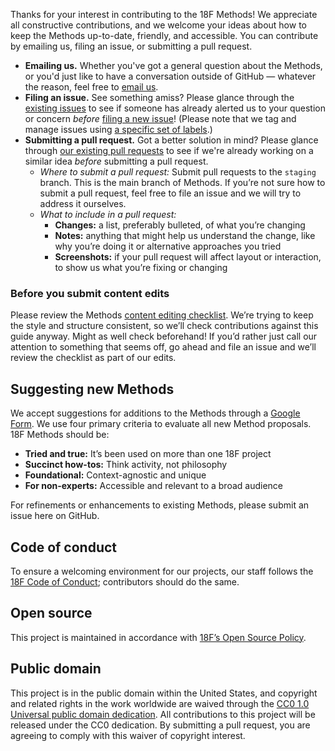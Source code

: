 Thanks for your interest in contributing to the 18F Methods! We appreciate all constructive contributions, and we welcome your ideas about how to keep the Methods up-to-date, friendly, and accessible. You can contribute by emailing us, filing an issue, or submitting a pull request.

- **Emailing us.** Whether you've got a general question about the Methods, or you'd just like to have a conversation outside of GitHub — whatever the reason, feel free to [email us](mailto:18f-research@gsa.gov).
- **Filing an issue.** See something amiss? Please glance through the [existing issues](https://github.com/18f/methods/issues) to see if someone has already alerted us to your question or concern *before* [filing a new issue](https://github.com/18F/methods/issues/new)! (Please note that we tag and manage issues using [a specific set of labels](https://github.com/18F/methods/wiki/labels).)
- **Submitting a pull request.** Got a better solution in mind? Please glance through [our existing pull requests](https://github.com/18f/methods/pulls) to see if we're already working on a similar idea *before* submitting a pull request.
  - _Where to submit a pull request:_ Submit pull requests to the `staging` branch. This is the main branch of Methods. If you’re not sure how to submit a pull request, feel free to file an issue and we will try to address it ourselves.
  - _What to include in a pull request:_
    - **Changes:** a list, preferably bulleted, of what you’re changing
    - **Notes:** anything that might help us understand the change, like why you’re doing it or alternative approaches you tried
    - **Screenshots:** if your pull request will affect layout or interaction, to show us what you’re fixing or changing

### Before you submit content edits

Please review the Methods [content editing checklist](https://github.com/18F/methods/wiki/content-editing-checklist). We’re trying to keep the style and structure consistent, so we’ll check contributions against this guide anyway. Might as well check beforehand! If you’d rather just call our attention to something that seems off, go ahead and file an issue and we’ll review the checklist as part of our edits.



## Suggesting new Methods
We accept suggestions for additions to the Methods through a [Google Form](https://docs.google.com/forms/d/e/1FAIpQLSdnW3KyP3j6EkrwKeMQ2v9n_rQRJVn7xm_5aNpyXG5w4UtEEA/viewform?usp=sf_link). We use four primary criteria to evaluate all new Method proposals. 
18F Methods should be:
* **Tried and true:** It’s been used on more than one 18F project 
* **Succinct how-tos:** Think activity, not philosophy
* **Foundational:** Context-agnostic and unique
* **For non-experts:** Accessible and relevant to a broad audience

For refinements or enhancements to existing Methods, please submit an issue here on GitHub.

## Code of conduct
To ensure a welcoming environment for our projects, our staff follows the [18F Code of Conduct](https://github.com/18F/code-of-conduct/blob/master/code-of-conduct.md); contributors should do the same.

## Open source
This project is maintained in accordance with [18F’s Open Source Policy]( https://github.com/18f/open-source-policy).

## Public domain
This project is in the public domain within the United States, and copyright and related rights in the work worldwide are waived through the [CC0 1.0 Universal public domain dedication](https://creativecommons.org/publicdomain/zero/1.0/).
All contributions to this project will be released under the CC0 dedication. By submitting a pull request, you are agreeing to comply with this waiver of copyright interest.
